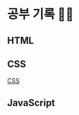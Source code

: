 # 공부 기록 🌱🍀
## HTML

## CSS
[CSS][csslink]

[csslink]: https://github.com/hyeyeon9/study/blob/main/CSS/css%20%EC%A0%95%EB%A6%AC.md


## JavaScript
